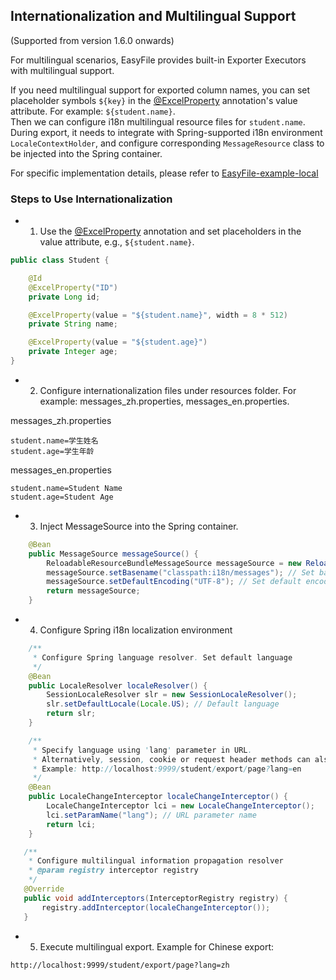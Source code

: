 ## Internationalization and Multilingual Support

(Supported from version 1.6.0 onwards)

For multilingual scenarios, EasyFile provides built-in Exporter Executors with multilingual support.

If you need multilingual support for exported column names, you can set placeholder symbols `${key}` in the [@ExcelProperty](file:///Users/jackxu/Documents/Code/github.com/openquartz/easy-file/easyfile-common/src/main/java/com/openquartz/easyfile/common/annotations/ExcelProperty.java#L12-L47) annotation's value attribute. For example: `${student.name}`.
<br>Then we can configure i18n multilingual resource files for `student.name`.
<br>During export, it needs to integrate with Spring-supported i18n environment `LocaleContextHolder`, and configure corresponding `MessageResource` class to be injected into the Spring container.

For specific implementation details, please refer to [EasyFile-example-local](https://github.com/openquartz/easy-file/tree/master/easyfile-example/easyfile-example-local)

### Steps to Use Internationalization
- 1. Use the [@ExcelProperty](file:///Users/jackxu/Documents/Code/github.com/openquartz/easy-file/easyfile-common/src/main/java/com/openquartz/easyfile/common/annotations/ExcelProperty.java#L12-L47) annotation and set placeholders in the value attribute, e.g., `${student.name}`.
```java
public class Student {

    @Id
    @ExcelProperty("ID")
    private Long id;

    @ExcelProperty(value = "${student.name}", width = 8 * 512)
    private String name;

    @ExcelProperty(value = "${student.age}")
    private Integer age;
}
```

- 2. Configure internationalization files under resources folder. For example: messages_zh.properties, messages_en.properties.

messages_zh.properties
```properties
student.name=学生姓名
student.age=学生年龄
```
messages_en.properties
```properties
student.name=Student Name
student.age=Student Age
```

- 3. Inject MessageSource into the Spring container.
```java
    @Bean
    public MessageSource messageSource() {
        ReloadableResourceBundleMessageSource messageSource = new ReloadableResourceBundleMessageSource();
        messageSource.setBasename("classpath:i18n/messages"); // Set base name pointing to resource file location
        messageSource.setDefaultEncoding("UTF-8"); // Set default encoding
        return messageSource;
    }
```

- 4. Configure Spring i18n localization environment
```java
    /**
     * Configure Spring language resolver. Set default language
     */
    @Bean
    public LocaleResolver localeResolver() {
        SessionLocaleResolver slr = new SessionLocaleResolver();
        slr.setDefaultLocale(Locale.US); // Default language
        return slr;
    }

    /**
     * Specify language using 'lang' parameter in URL.
     * Alternatively, session, cookie or request header methods can also be used.
     * Example: http://localhost:9999/student/export/page?lang=en
     */
    @Bean
    public LocaleChangeInterceptor localeChangeInterceptor() {
        LocaleChangeInterceptor lci = new LocaleChangeInterceptor();
        lci.setParamName("lang"); // URL parameter name
        return lci;
    }

   /**
    * Configure multilingual information propagation resolver
    * @param registry interceptor registry
    */
   @Override
   public void addInterceptors(InterceptorRegistry registry) {
       registry.addInterceptor(localeChangeInterceptor());
   }
```

- 5. Execute multilingual export.
Example for Chinese export:
```properties
http://localhost:9999/student/export/page?lang=zh
```
